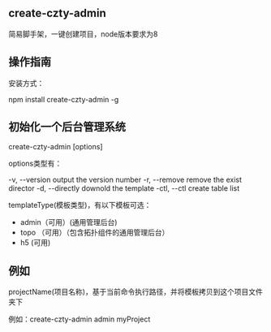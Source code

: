 ## create-czty-admin ##

简易脚手架，一键创建项目，node版本要求为8

## 操作指南 ##

安装方式：

npm install create-czty-admin -g  

## 初始化一个后台管理系统 ##

create-czty-admin [options] 

options类型有：

-v, --version                                output the version number
-r, --remove <projectName>                   remove the exist director
-d, --directly <templateName> <projectName>  downold the template
-ctl, --ctl                                  create table list


templateType(模板类型)，有以下模板可选：  

 - admin（可用）(通用管理后台)
 - topo （可用）（包含拓扑组件的通用管理后台）
 - h5 (可用)


## 例如 ##

 projectName(项目名称)，基于当前命令执行路径，并将模板拷贝到这个项目文件夹下
 
 例如：create-czty-admin admin myProject

